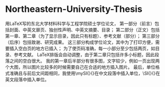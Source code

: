 # Northeastern-University-Thesis
用LaTeX写的东北大学材料科学与工程学院硕士学位论文，
第一部分（前言）包括封面、中英文扉页、独创性声明、中英文摘要、目录；
第二部分（正文）包括第一章、第二章（为了显示目录，因此只有标题）、参考文献（部分）；
第三部分（后序）包括致谢、研究成果。
这三部分构成学位论文，其中为了打印方便，需要插入空白页的地方已插入；
为了使页码准确，每一小部分至少包括两页，如目录、参考文献。
LaTeX排版会自动调整，由于第二章只包括许多小标题，因此段落之间的空白很大。
我的第一章后半部分有很多图，文字较少，例如一页出现两个大图，所以图片比较多的时候需要自己在合适的地方插入图片。
最后，单位格式准确且与前后文间距相同，我使用\mySI{}{}在中文段落中插入单位，\SI{}{}在英文段落中插入单位。
